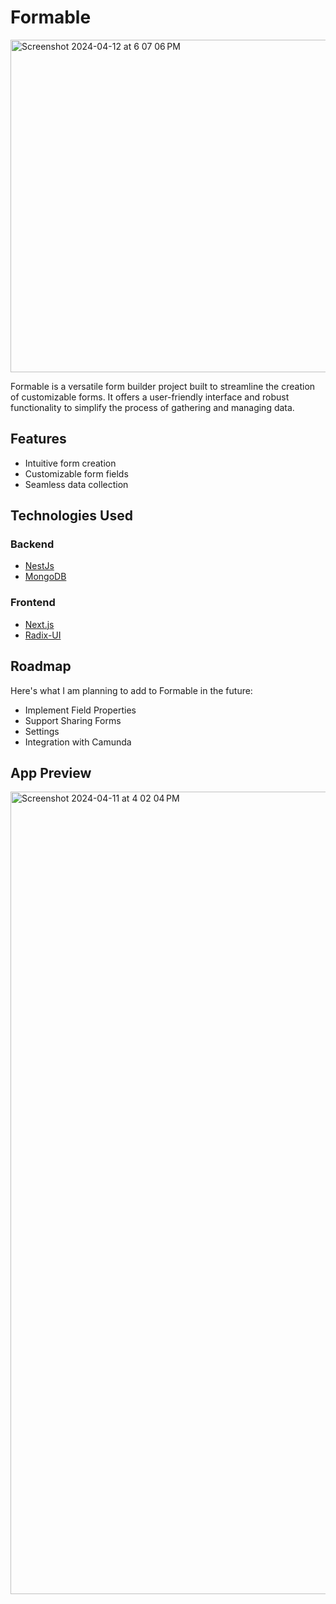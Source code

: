 # Formable

[//]: # (![Formable Logo]&#40;&#41;)

<div class="flex">
<img width="532" alt="Screenshot 2024-04-12 at 6 07 06 PM" src="https://github.com/ITManZero/formable/assets/73588285/48ea2ce3-c3f8-4c4f-8eb0-5abfe17675ad">
</div>


Formable is a versatile form builder project built to streamline the creation of customizable forms. It offers a
user-friendly interface and robust functionality to simplify the process of gathering and managing data.

## Features

- Intuitive form creation
- Customizable form fields
- Seamless data collection

## Technologies Used

### Backend

- [NestJs](https://nestjs.com/)
- [MongoDB](https://www.mongodb.com/)

### Frontend

- [Next.js](https://nextjs.org/)
- [Radix-UI](https://radix-ui.com/)

## Roadmap

Here's what I am planning to add to Formable in the future:

- Implement Field Properties
- Support Sharing Forms
- Settings
- Integration with Camunda

## App Preview

<img width="1284" alt="Screenshot 2024-04-11 at 4 02 04 PM" src="https://github.com/ITManZero/formable/assets/73588285/16a0e071-b351-42bc-b871-b7128a7f9a0b">